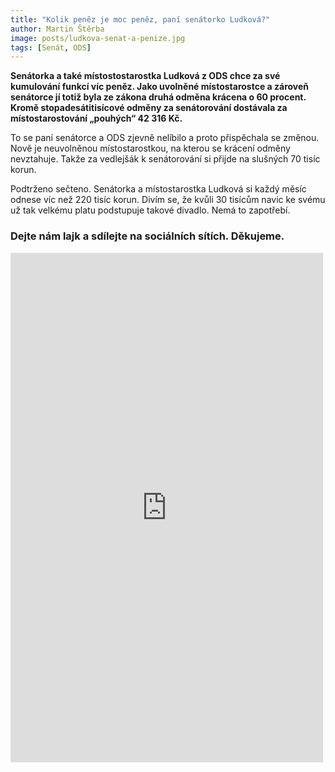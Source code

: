 ```yaml
---
title: "Kolik peněz je moc peněz, paní senátorko Ludková?"
author: Martin Štěrba
image: posts/ludkova-senat-a-penize.jpg
tags: [Senát, ODS]
---
```


**Senátorka a také místostostarostka Ludková z ODS chce za své kumulování funkcí víc peněz. Jako uvolněné místostarostce a zároveň senátorce jí totiž byla ze zákona druhá odměna krácena o 60 procent. Kromě stopadesátitisícové odměny za senátorování dostávala za místostarostování „pouhých“ 42 316 Kč.**

To se paní senátorce a ODS zjevně nelíbilo a proto přispěchala se změnou. Nově je neuvolněnou místostarostkou, na kterou se krácení odměny nevztahuje. Takže za vedlejšák k senátorování si přijde na slušných 70 tisíc korun. 

Podtrženo sečteno. Senátorka a místostarostka Ludková si každý měsíc odnese víc než 220 tisíc korun. Divím se, že kvůli 30 tisícům navíc ke svému už tak velkému platu podstupuje takové divadlo. Nemá to zapotřebí.

### Dejte nám lajk a sdílejte na sociálních sítích. Děkujeme.

<iframe src="https://www.facebook.com/plugins/post.php?href=https%3A%2F%2Fwww.facebook.com%2Fsterbamartin.praha8%2Fposts%2Fpfbid034MDUUCcX2w8Vc46hdZUxBZ3HpmAc5ueNt8FQC1HJFGgcgL5SBWEuzBmoZjFMs6Ntl&show_text=true&width=500" width="500" height="815" style="border:none;overflow:hidden" scrolling="no" frameborder="0" allowfullscreen="true" allow="autoplay; clipboard-write; encrypted-media; picture-in-picture; web-share"></iframe>